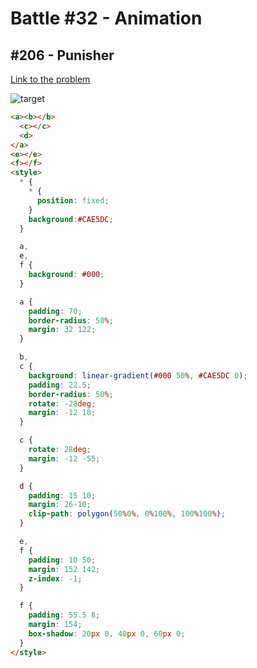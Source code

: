 # Battle #32 - Animation

## #206 - Punisher

[Link to the problem](https://cssbattle.dev/play/206)

![target](https://cssbattle.dev/targets/206.png)

```html
<a><b></b>
  <c></c>
  <d>
</a>
<e></e>
<f></f>
<style>
  * {
    * {
      position: fixed;
    }
    background:#CAE5DC;
  }

  a,
  e,
  f {
    background: #000;
  }

  a {
    padding: 70;
    border-radius: 50%;
    margin: 32 122;
  }

  b,
  c {
    background: linear-gradient(#000 50%, #CAE5DC 0);
    padding: 22.5;
    border-radius: 50%;
    rotate: -28deg;
    margin: -12 10;
  }

  c {
    rotate: 28deg;
    margin: -12 -55;
  }

  d {
    padding: 15 10;
    margin: 26-10;
    clip-path: polygon(50%0%, 0%100%, 100%100%);
  }

  e,
  f {
    padding: 10 50;
    margin: 152 142;
    z-index: -1;
  }

  f {
    padding: 55.5 8;
    margin: 154;
    box-shadow: 20px 0, 40px 0, 60px 0;
  }
</style>

```
